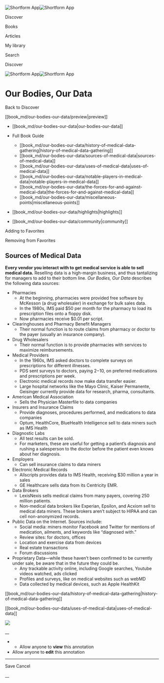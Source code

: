 ![Shortform App](/img/logo.36a2399e.svg)![Shortform App](/img/logo-dark.70c1b072.svg)

Discover

Books

Articles

My library

Search

Discover

![Shortform App](/img/logo.36a2399e.svg)![Shortform App](/img/logo-dark.70c1b072.svg)

# Our Bodies, Our Data

Back to Discover

[[book_md/our-bodies-our-data/preview|preview]]

  * [[book_md/our-bodies-our-data|our-bodies-our-data]]
  * Full Book Guide

    * [[book_md/our-bodies-our-data/history-of-medical-data-gathering|history-of-medical-data-gathering]]
    * [[book_md/our-bodies-our-data/sources-of-medical-data|sources-of-medical-data]]
    * [[book_md/our-bodies-our-data/uses-of-medical-data|uses-of-medical-data]]
    * [[book_md/our-bodies-our-data/notable-players-in-medical-data|notable-players-in-medical-data]]
    * [[book_md/our-bodies-our-data/the-forces-for-and-against-medical-data|the-forces-for-and-against-medical-data]]
    * [[book_md/our-bodies-our-data/miscellaneous-points|miscellaneous-points]]
  * [[book_md/our-bodies-our-data/highlights|highlights]]
  * [[book_md/our-bodies-our-data/community|community]]



Adding to Favorites 

Removing from Favorites 

## Sources of Medical Data

**Every vendor you interact with to get medical service is able to sell medical data.** Reselling data is a high-margin business, and thus tantalizing for managers to add to their bottom line. _Our Bodies, Our Data_ describes the following data sources:

  * Pharmacies
    * At the beginning, pharmacies were provided free software by McKesson (a drug wholesaler) in exchange for bulk sales data.
    * In the 1980s, IMS paid $50 per month for the pharmacy to load its prescription files onto a floppy disk.
    * Now pharmacies receive $0.01 per script.
  * Clearinghouses and Pharmacy Benefit Managers
    * Their normal function is to route claims from pharmacy or doctor to the payer (usually an insurance company).
  * Drug Wholesalers
    * Their normal function is to provide pharmacies with services to maximize reimbursements.
  * Medical Providers
    * In the 1960s, IMS asked doctors to complete surveys on prescriptions for different illnesses.
    * PDS sent surveys to doctors, paying $2-$10, on preferred medications and prescriptions per week.
    * Electronic medical records now make data transfer easier.
    * Large hospital networks like the Mayo Clinic, Kaiser Permanente, Geisinger currently provide data for research, pharma, consultants.
  * American Medical Association
    * Sells the Physician Masterfile to data companies
  * Insurers and Insurance Claims
    * Provide diagnoses, procedures performed, and medications to data companies
    * Optum, HealthCore, BlueHealth Intelligence sell to data miners such as IMS Health
  * Diagnostic Labs
    * All test results can be sold.
    * For marketers, these are useful for getting a patient’s diagnosis and rushing a salesperson to the doctor before the patient even knows about her diagnosis.
  * Employers
    * Can sell insurance claims to data miners
  * Electronic Medical Records
    * Allscripts provides data to IMS Health, receiving $30 million a year in sales
    * GE Healthcare sells data from its Centricity EMR.
  * Data Brokers
    * LexisNexis sells medical claims from many payers, covering 250 million patients.
    * Non-medical data brokers like Experian, Epsilon, and Acxiom sell to medical data miners. These brokers aren’t subject to HIPAA and can cell non-anonymized records.
  * Public Data on the Internet. Sources include:
    * Social media: miners monitor Facebook and Twitter for mentions of medication, ailments, and keywords like “diagnosed with.”
    * Review sites: for doctors, offices
    * Location and exercise data from devices
    * Real estate transactions
    * Forum discussions
  * Proprietary Data—while these haven’t been confirmed to be currently under sale, be aware that in the future they could be.
    * Any trackable activity online, including Google searches, Youtube videos watched, ads clicked
    * Profiles and surveys, like on medical websites such as webMD
    * Data collected by medical devices, such as Apple HealthKit



[[book_md/our-bodies-our-data/history-of-medical-data-gathering|history-of-medical-data-gathering]]

[[book_md/our-bodies-our-data/uses-of-medical-data|uses-of-medical-data]]

![](https://bat.bing.com/action/0?ti=56018282&Ver=2&mid=65613565-41fa-47be-8366-c76a1f76acf9&sid=f30c5e70639211ee87d33f0876d93783&vid=f30c9700639211eeb3a75d830392c94f&vids=0&msclkid=N&pi=0&lg=en-US&sw=800&sh=600&sc=24&nwd=1&tl=Shortform%20%7C%20Book&p=https%3A%2F%2Fwww.shortform.com%2Fapp%2Fbook%2Four-bodies-our-data%2Fsources-of-medical-data&r=&lt=493&evt=pageLoad&sv=1&rn=968639)

__

  *   * Allow anyone to **view** this annotation
  * Allow anyone to **edit** this annotation



* * *

Save Cancel

__



